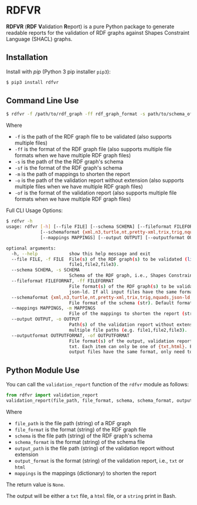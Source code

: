 RDFVR
======
**RDFVR** (**RDF** **V**alidation **R**eport) is a pure Python package to generate readable reports for the validation of RDF graphs against Shapes Constraint Language (SHACL) graphs.

## Installation
Install with *pip* (Python 3 pip installer `pip3`):
```bash
$ pip3 install rdfvr
```

## Command Line Use
```bash
$ rdfvr -f /path/to/rdf_graph -ff rdf_graph_format -s path/to/schema_of_rdf_graph -sf schema_of_rdf_graph_format -m path/to/mappings -o path/to/report -of report_format
```
Where
- `-f` is the path of the RDF graph file to be validated (also supports multiple files)
- `-ff` is the format of the RDF graph file (also supports multiple file formats when we have multiple RDF graph files)
- `-s` is the path of the the RDF graph's schema
- `-sf` is the format of the RDF graph's schema
- `-m` is the path of mappings to shorten the report
- `-o` is the path of the validation report without extension (also supports multiple files when we have multiple RDF graph files)
- `-of` is the format of the validation report (also supports multiple file formats when we have multiple RDF graph files)

Full CLI Usage Options:
```bash
$ rdfvr -h
usage: rdfvr [-h] [--file FILE] [--schema SCHEMA] [--fileformat FILEFORMAT]
             [--schemaformat {xml,n3,turtle,nt,pretty-xml,trix,trig,nquads,json-ld,hext}]
             [--mappings MAPPINGS] [--output OUTPUT] [--outputformat OUTPUTFORMAT]

optional arguments:
  -h, --help            show this help message and exit
  --file FILE, -f FILE  File(s) of the RDF graph(s) to be validated (list[str] | str ): please use comma (no space) to split multiple file paths (e.g.
                        file1,file2,file3).
  --schema SCHEMA, -s SCHEMA
                        Schema of the RDF graph, i.e., Shapes Constraint Language (SHACL) graph (str): path of the file.
  --fileformat FILEFORMAT, -ff FILEFORMAT
                        File format(s) of the RDF graph(s) to be validated (list[str] | str ). Orders should be consistent with the input of --file. Default format is
                        json-ld. If all input files have the same format, only need to write once.
  --schemaformat {xml,n3,turtle,nt,pretty-xml,trix,trig,nquads,json-ld,hext}, -sf {xml,n3,turtle,nt,pretty-xml,trix,trig,nquads,json-ld,hext}
                        File format of the schema (str). Default format is ttl.
  --mappings MAPPINGS, -m MAPPINGS
                        File of the mappings to shorten the report (str): path of the JSON file, where the key is the original text and the value is the shorter text.
  --output OUTPUT, -o OUTPUT
                        Path(s) of the validation report without extension (list[str] | str ). If no value, then output will be a string. Please use comma (no space) to split
                        multiple file paths (e.g. file1,file2,file3).
  --outputformat OUTPUTFORMAT, -of OUTPUTFORMAT
                        File format(s) of the output, validation report (list[str] | str ). Orders should be consistent with the input of --output. Default format is
                        txt. Each item can only be one of {txt,html}. Please use comma (no space) to split multiple formats (e.g. format1,format2,format3). If all
                        output files have the same format, only need to write once.

```

## Python Module Use
You can call the `validation_report` function of the `rdfvr` module as follows:

```python
from rdfvr import validation_report
validation_report(file_path, file_format, schema, schema_format, output_path, output_format, mappings)
```

Where
- `file_path` is the file path (string) of a RDF graph
- `file_format` is the format (string) of the RDF graph file
- `schema` is the file path (string) of the RDF graph's schema
- `schema_format` is the format (string) of the schema file
- `output_path` is the file path (string) of the validation report without extension
- `output_format` is the format (string) of the validation report, i.e., `txt` or `html`
- `mappings` is the mappings (dictionary) to shorten the report

The return value is `None`.

The output will be either a `txt` file, a `html` file, or a `string` print in Bash.

